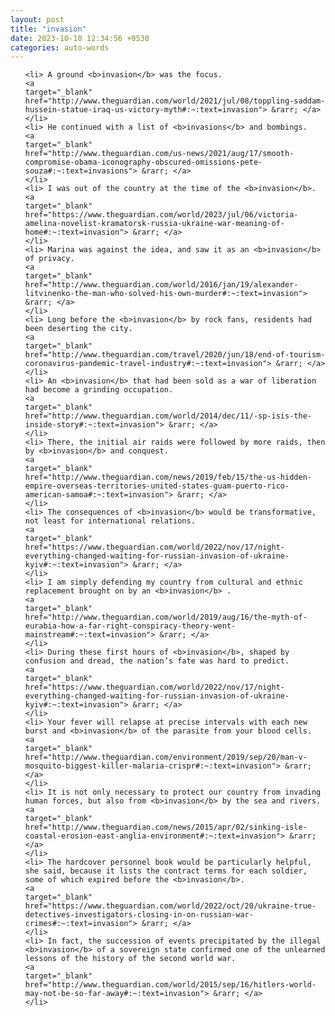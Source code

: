 ```yaml
---
layout: post
title: "invasion"
date: 2023-10-10 12:34:56 +0530
categories: auto-words
---
```

<ol>

    <li> A ground <b>invasion</b> was the focus.
    <a 
    target="_blank" 
    href="http://www.theguardian.com/world/2021/jul/08/toppling-saddam-hussein-statue-iraq-us-victory-myth#:~:text=invasion"> &rarr; </a>
    </li>
    <li> He continued with a list of <b>invasions</b> and bombings.
    <a 
    target="_blank" 
    href="http://www.theguardian.com/us-news/2021/aug/17/smooth-compromise-obama-iconography-obscured-omissions-pete-souza#:~:text=invasions"> &rarr; </a>
    </li>
    <li> I was out of the country at the time of the <b>invasion</b>.
    <a 
    target="_blank" 
    href="https://www.theguardian.com/world/2023/jul/06/victoria-amelina-novelist-kramatorsk-russia-ukraine-war-meaning-of-home#:~:text=invasion"> &rarr; </a>
    </li>
    <li> Marina was against the idea, and saw it as an <b>invasion</b> of privacy.
    <a 
    target="_blank" 
    href="http://www.theguardian.com/world/2016/jan/19/alexander-litvinenko-the-man-who-solved-his-own-murder#:~:text=invasion"> &rarr; </a>
    </li>
    <li> Long before the <b>invasion</b> by rock fans, residents had been deserting the city.
    <a 
    target="_blank" 
    href="http://www.theguardian.com/travel/2020/jun/18/end-of-tourism-coronavirus-pandemic-travel-industry#:~:text=invasion"> &rarr; </a>
    </li>
    <li> An <b>invasion</b> that had been sold as a war of liberation had become a grinding occupation.
    <a 
    target="_blank" 
    href="http://www.theguardian.com/world/2014/dec/11/-sp-isis-the-inside-story#:~:text=invasion"> &rarr; </a>
    </li>
    <li> There, the initial air raids were followed by more raids, then by <b>invasion</b> and conquest.
    <a 
    target="_blank" 
    href="http://www.theguardian.com/news/2019/feb/15/the-us-hidden-empire-overseas-territories-united-states-guam-puerto-rico-american-samoa#:~:text=invasion"> &rarr; </a>
    </li>
    <li> The consequences of <b>invasion</b> would be transformative, not least for international relations.
    <a 
    target="_blank" 
    href="https://www.theguardian.com/world/2022/nov/17/night-everything-changed-waiting-for-russian-invasion-of-ukraine-kyiv#:~:text=invasion"> &rarr; </a>
    </li>
    <li> I am simply defending my country from cultural and ethnic replacement brought on by an <b>invasion</b> .
    <a 
    target="_blank" 
    href="http://www.theguardian.com/world/2019/aug/16/the-myth-of-eurabia-how-a-far-right-conspiracy-theory-went-mainstream#:~:text=invasion"> &rarr; </a>
    </li>
    <li> During these first hours of <b>invasion</b>, shaped by confusion and dread, the nation’s fate was hard to predict.
    <a 
    target="_blank" 
    href="https://www.theguardian.com/world/2022/nov/17/night-everything-changed-waiting-for-russian-invasion-of-ukraine-kyiv#:~:text=invasion"> &rarr; </a>
    </li>
    <li> Your fever will relapse at precise intervals with each new burst and <b>invasion</b> of the parasite from your blood cells.
    <a 
    target="_blank" 
    href="http://www.theguardian.com/environment/2019/sep/20/man-v-mosquito-biggest-killer-malaria-crispr#:~:text=invasion"> &rarr; </a>
    </li>
    <li> It is not only necessary to protect our country from invading human forces, but also from <b>invasion</b> by the sea and rivers.
    <a 
    target="_blank" 
    href="http://www.theguardian.com/news/2015/apr/02/sinking-isle-coastal-erosion-east-anglia-environment#:~:text=invasion"> &rarr; </a>
    </li>
    <li> The hardcover personnel book would be particularly helpful, she said, because it lists the contract terms for each soldier, some of which expired before the <b>invasion</b>.
    <a 
    target="_blank" 
    href="https://www.theguardian.com/world/2022/oct/20/ukraine-true-detectives-investigators-closing-in-on-russian-war-crimes#:~:text=invasion"> &rarr; </a>
    </li>
    <li> In fact, the succession of events precipitated by the illegal <b>invasion</b> of a sovereign state confirmed one of the unlearned lessons of the history of the second world war.
    <a 
    target="_blank" 
    href="http://www.theguardian.com/world/2015/sep/16/hitlers-world-may-not-be-so-far-away#:~:text=invasion"> &rarr; </a>
    </li>